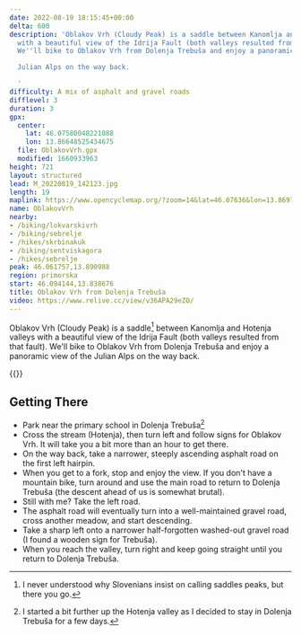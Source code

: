 ```yaml
---
date: 2022-08-19 18:15:45+00:00
delta: 600
description: 'Oblakov Vrh (Cloudy Peak) is a saddle between Kanomlja and Hotenja valleys
  with a beautiful view of the Idrija Fault (both valleys resulted from that fault).
  We''ll bike to Oblakov Vrh from Dolenja Trebuša and enjoy a panoramic view of the

  Julian Alps on the way back.

  '
difficulty: A mix of asphalt and gravel roads
difflevel: 3
duration: 3
gpx:
  center:
    lat: 46.07580048221088
    lon: 13.86648525434675
  file: OblakovVrh.gpx
  modified: 1660933963
height: 721
layout: structured
lead: M_20220819_142123.jpg
length: 19
maplink: https://www.opencyclemap.org/?zoom=14&lat=46.07636&lon=13.86975&layers=B0000
name: OblakovVrh
nearby:
- /biking/lokvarskivrh
- /biking/sebrelje
- /hikes/skrbinakuk
- /biking/sentviskagora
- /hikes/sebrelje
peak: 46.061757,13.890988
region: primorska
start: 46.094144,13.838676
title: Oblakov Vrh from Dolenja Trebuša
video: https://www.relive.cc/view/v36APA29eZO/
---
```

Oblakov Vrh (Cloudy Peak) is a saddle[^S] between Kanomlja and Hotenja valleys with a beautiful view of the Idrija Fault (both valleys resulted from that fault). We'll bike to Oblakov Vrh from Dolenja Trebuša and enjoy a panoramic view of the Julian Alps on the way back.

[^S]: I never understood why Slovenians insist on calling saddles peaks, but there you go.

{{<hike-details>}}

## Getting There

* Park near the primary school in Dolenja Trebuša[^SP]
* Cross the stream (Hotenja), then turn left and follow signs for Oblakov Vrh. It will take you a bit more than an hour to get there.
* On the way back, take a narrower, steeply ascending asphalt road on the first left hairpin.
* When you get to a fork, stop and enjoy the view. If you don't have a mountain bike, turn around and use the main road to return to Dolenja Trebuša (the descent ahead of us is somewhat brutal).
* Still with me? Take the left road.
* The asphalt road will eventually turn into a well-maintained gravel road, cross another meadow, and start descending.
* Take a sharp left onto a narrower half-forgotten washed-out gravel road (I found a wooden sign for Trebuša).
* When you reach the valley, turn right and keep going straight until you return to Dolenja Trebuša.

[^SP]: I started a bit further up the Hotenja valley as I decided to stay in Dolenja Trebuša for a few days.